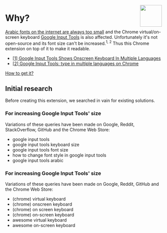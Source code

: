 [<img src="https://rawgit.com/AurelienLourot/google-input-tools-large-keyboard/master/thirdparty/icon.png" align="right" width="70" height="70">](https://github.com/AurelienLourot/google-input-tools-large-keyboard)

# Why?

[Arabic fonts on the internet are always too small](https://www.alexstrick.com/blog/why-are-arabic-fonts-so-small)
and the Chrome virtual/on-screen keyboard
[Google Input Tools](https://chrome.google.com/webstore/detail/google-input-tools/mclkkofklkfljcocdinagocijmpgbhab)
is also affected. Unfortunately it's not open-source and its font size can't be increased.<sup>1, 2</sup> Thus this
Chrome extension on top of it to make it readable.

* [[1] Google Input Tools Shows Onscreen Keyboard In Multiple Languages](https://www.addictivetips.com/internet-tips/google-input-tools-shows-multiple-language-onscreen-keyboards-chrome/)
* [[2] Google Input Tools: type in multiple languages on Chrome](http://www.techtreme.com/software/google-input-tools-type-in-multiple-languages-on-chrome/)

[How to get it?](../README.md#how-to-get-it)

## Initial research

Before creating this extension, we searched in vain for existing solutions.

### For increasing Google Input Tools' size

Variations of these queries have been made on Google, Reddit, StackOverflow, GitHub and the Chrome
Web Store:

* google input tools
* google input tools keyboard size
* google input tools font size
* how to change font style in google input tools
* google input tools arabic

### For increasing Google Input Tools' size

Variations of these queries have been made on Google, Reddit, GitHub and the Chrome Web Store:

* (chrome) virtual keyboard
* (chrome) onscreen keyboard
* (chrome) on screen keyboard
* (chrome) on-screen keyboard
* awesome virtual keyboard
* awesome on-screen keyboard
